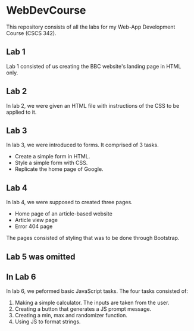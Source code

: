 # WebDevCourse
This repository consists of all the labs for my Web-App Development Course (CSCS 342).

## Lab 1
Lab 1 consisted of us creating the BBC website's landing page in HTML only.

## Lab 2
In lab 2, we were given an HTML file with instructions of the CSS to be applied to it.

## Lab 3
In lab 3, we were introduced to forms. It comprised of 3 tasks.
* Create a simple form in HTML.
* Style a simple form with CSS.
* Replicate the home page of Google.

## Lab 4
In lab 4, we were supposed to created three pages.
* Home page of an article-based website
* Article view page
* Error 404 page

The pages consisted of styling that was to be done through Bootstrap.

## Lab 5 was omitted

## In Lab 6
In lab 6, we peformed basic JavaScript tasks. The four tasks consisted of:
1. Making a simple calculator. The inputs are taken from the user.
2. Creating a button that generates a JS prompt message.
3. Creating a min, max and randomizer function.
4. Using JS to format strings.
